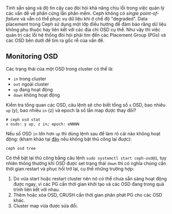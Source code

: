 Tính sẵn sàng và độ tin cậy cao đòi hỏi khả năng chịu lỗi trong việc quản lý các vấn đề về phần cứng lẫn phần mềm.
Ceph không có *single point-of-failure* và vẫn có thể phục vụ dữ liệu khi ở chế độ "degraded".
Data placement trong Ceph sử dụng một lớp điều hướng để đảm bảo rằng dữ liệu không phụ thuộc hay liên kết với các địa chỉ OSD cụ thể.
Như vậy thì việc quản trị các lỗi hệ thống đòi hỏi phải tìm đến các Placement Group (PGs) và các OSD bên dưới để tìm ra gốc rễ của vấn đề.

## Monitoring OSD
Các trạng thái của một OSD trong cluster có thể là:
- `in` trong cluster
- `out` ngoài cluster
- `up` đang hoạt động
- `down` không hoạt động

Kiểm tra tổng quan các OSD, câu lệnh sẽ cho biết tổng số `x` OSD, bao nhiêu `up` (y), bao nhiêu `in` (z) và epoch là số lần map được thay đổi?

    # ceph osd stat
    x osds: y up, z in; epoch: eNNNN

Nếu số OSD `in` lớn hơn `up` thì dùng lệnh sau để làm rõ cái nào không hoạt động: (kham khảo tại [đây](https://docs.ceph.com/en/latest/rados/troubleshooting/troubleshooting-osd/#osd-not-running) nếu không bật thủ công lại đuợc):

    ceph osd tree

Có thể bật lại thủ công bằng câu lệnh `sudo systemctl start ceph-osd@1`, tuy nhiên thông thường khi OSD được set trạng thái `down` thì có nghĩa chúng cần thời gian restart và phục hồi trở lại, cụ thể những trường hợp:
1. Do vừa start hoặc restart cluster nên nó có thể chưa sẵn sàng hoạt động được ngay, vì các PG cần thời gian khởi tạo và các OSD đang trong quá trình liên kết với nhau.
2. Thêm hoặc xóa OSD, CRUSH cần thời gian phân phát PG cho các OSD khác.
3. Cluster map vừa được sửa đổi.








